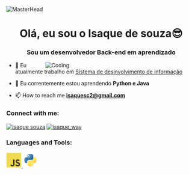 ![MasterHead](https://www.brasilcode.com.br/wp-content/uploads/2020/11/2.png)
<h1 align="center">Olá, eu sou o Isaque de souza😎</h1>
<h3 align="center">Sou um desenvolvedor Back-end em aprendizado</h3>
<img align="right" alt = "Coding" width="400" src="https://programadorviking.com.br/wp-content/uploads/2020/11/Os-Melhores-Sites-Para-Desafios-de-Programacao.jpg">



- 🔭 Eu atualmente trabalho em [Sistema de desinvolvimento de informação](https://github.com/Porygon-Users/API-Porygon)

- 🌱 Eu correntemente estou aprendendo **Python e Java**

- 📫 How to reach me **isaquesc2@gmail.com**

<h3 align="left">Connect with me:</h3>
<p align="left">
<a href="https://linkedin.com/in/isaque souza" target="blank"><img align="center" src="https://raw.githubusercontent.com/rahuldkjain/github-profile-readme-generator/master/src/images/icons/Social/linked-in-alt.svg" alt="isaque souza" height="30" width="40" /></a>
<a href="https://instagram.com/isaque_way" target="blank"><img align="center" src="https://raw.githubusercontent.com/rahuldkjain/github-profile-readme-generator/master/src/images/icons/Social/instagram.svg" alt="isaque_way" height="30" width="40" /></a>
</p>

<h3 align="left">Languages and Tools:</h3>
<p align="left"> <a href="https://developer.mozilla.org/en-US/docs/Web/JavaScript" target="_blank" rel="noreferrer"> <img src="https://raw.githubusercontent.com/devicons/devicon/master/icons/javascript/javascript-original.svg" alt="javascript" width="40" height="40"/> </a> <a href="https://www.python.org" target="_blank" rel="noreferrer"> <img src="https://raw.githubusercontent.com/devicons/devicon/master/icons/python/python-original.svg" alt="python" width="40" height="40"/> </a> </p>

